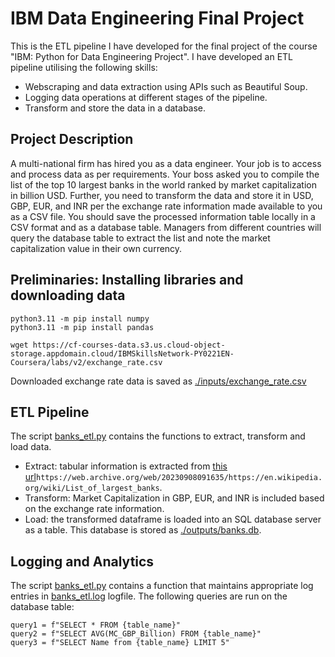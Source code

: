 # IBM Data Engineering Final Project
This is the ETL pipeline I have developed for the final project of the course "IBM: Python for Data Engineering Project". I have developed an ETL pipeline utilising the following skills: 
- Webscraping and data extraction using APIs such as Beautiful Soup.
- Logging data operations at different stages of the pipeline.
- Transform and store the data in a database.

## Project Description 
A multi-national firm has hired you as a data engineer. Your job is to access and process data as per requirements. Your boss asked you to compile the list of the top 10 largest banks in the world ranked by market capitalization in billion USD. Further, you need to transform the data and store it in USD, GBP, EUR, and INR per the exchange rate information made available to you as a CSV file. You should save the processed information table locally in a CSV format and as a database table. Managers from different countries will query the database table to extract the list and note the market capitalization value in their own currency.

## Preliminaries: Installing libraries and downloading data

```
python3.11 -m pip install numpy
python3.11 -m pip install pandas

wget https://cf-courses-data.s3.us.cloud-object-storage.appdomain.cloud/IBMSkillsNetwork-PY0221EN-Coursera/labs/v2/exchange_rate.csv

```
Downloaded exchange rate data is saved as [./inputs/exchange_rate.csv](./inputs/exchange_rate.csv)

## ETL Pipeline 
The script [banks_etl.py](./banks_etl.py) contains the functions to extract, transform and load data. 
- Extract: tabular information is extracted from [this url]()`https://web.archive.org/web/20230908091635/https://en.wikipedia.org/wiki/List_of_largest_banks`.
- Transform: Market Capitalization in GBP, EUR, and INR is included based on the exchange rate information.
- Load: the transformed dataframe is loaded into an SQL database server as a table. This database is stored as [./outputs/banks.db](./outputs/banks.db).

## Logging and Analytics 
The script [banks_etl.py](./banks_etl.py) contains a function that  maintains appropriate log entries in [banks_etl.log](./banks_etl.log) logfile. The following queries are run on the database table:
```
query1 = f"SELECT * FROM {table_name}"
query2 = f"SELECT AVG(MC_GBP_Billion) FROM {table_name}"
query3 = f"SELECT Name from {table_name} LIMIT 5"
```
